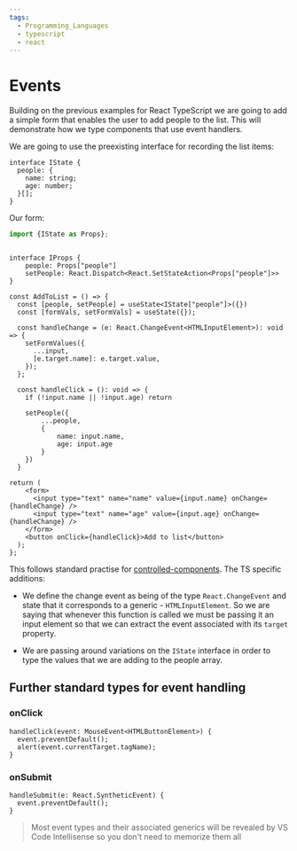 ```yaml
---
tags:
  - Programming_Languages
  - typescript
  - react
---
```


# Events

Building on the previous examples for React TypeScript we are going to add a simple form that enables the user to add people to the list. This will demonstrate how we type components that use event handlers.

We are going to use the preexisting interface for recording the list items:

```tsx
interface IState {
  people: {
    name: string;
    age: number;
  }[];
}
```

Our form:

```ts
import {IState as Props};
```

```tsx

interface IProps {
    people: Props["people"]
    setPeople: React.Dispatch<React.SetStateAction<Props["people"]>>
}

const AddToList = () => {
  const [people, setPeople] = useState<IState["people"]>({})
  const [formVals, setFormVals] = useState({});

  const handleChange = (e: React.ChangeEvent<HTMLInputElement>): void => {
    setFormValues({
      ...input,
      [e.target.name]: e.target.value,
    });
  };

  const handleClick = (): void => {
    if (!input.name || !input.age) return

    setPeople({
        ...people,
        {
            name: input.name,
            age: input.age
        }
    })
  }

return (
    <form>
      <input type="text" name="name" value={input.name} onChange={handleChange} />
      <input type="text" name="age" value={input.age} onChange={handleChange} />
    </form>
    <button onClick={handleClick}>Add to list</button>
  );
};
```

This follows standard practise for [controlled-components](/Programming_Languages/React/Hooks/Forms.md). The TS specific additions:

- We define the change event as being of the type `React.ChangeEvent` and state that it corresponds to a generic - `HTMLInputElement`. So we are saying that whenever this function is called we must be passing it an input element so that we can extract the event associated with its `target` property.

- We are passing around variations on the `IState` interface in order to type the values that we are adding to the people array.

## Further standard types for event handling

### onClick

```tsx
handleClick(event: MouseEvent<HTMLButtonElement>) {
  event.preventDefault();
  alert(event.currentTarget.tagName);
}
```

### onSubmit

```tsx
handleSubmit(e: React.SyntheticEvent) {
  event.preventDefault();
}
```

> Most event types and their associated generics will be revealed by VS Code Intellisense so you don't need to memorize them all
